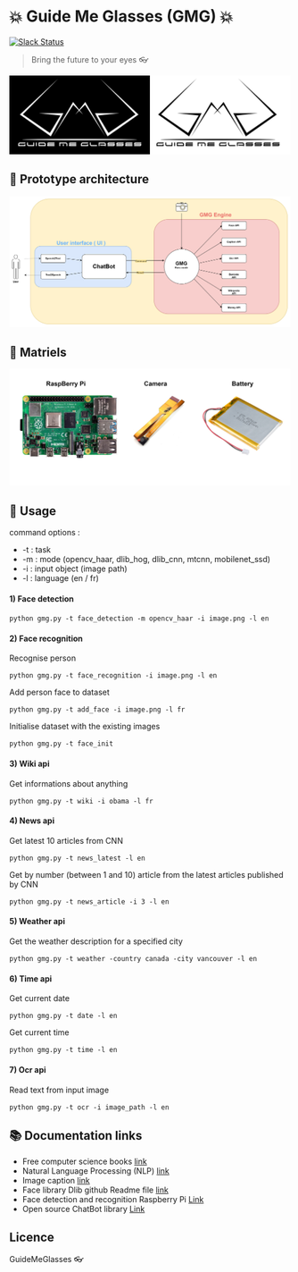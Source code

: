 # :boom: Guide Me Glasses (GMG) :boom:
[![Slack Status](https://img.shields.io/badge/slack-@GMG-blue.svg?logo=slack)](https://app.slack.com/client/TNNPF1W6S/CNLHDH908)

> Bring the future to your eyes :eyeglasses:

![GuideMeGlassesLogo](docs/images/logo.png)


## :construction_worker: Prototype architecture
![architecture](docs/architecture.png)

## :hammer: Matriels
![matriels](docs/matriels.png)

## :pencil: Usage

command options :
 - -t : task
 - -m : mode (opencv_haar, dlib_hog, dlib_cnn, mtcnn, mobilenet_ssd)
 - -i : input object (image path)
 - -l : language (en / fr)
 
#### 1) Face detection

```
python gmg.py -t face_detection -m opencv_haar -i image.png -l en
```
#### 2) Face recognition
Recognise person
```
python gmg.py -t face_recognition -i image.png -l en
```
Add person face to dataset
```
python gmg.py -t add_face -i image.png -l fr
```
Initialise dataset with the existing images
```
python gmg.py -t face_init
```

#### 3) Wiki api
Get informations about anything
```
python gmg.py -t wiki -i obama -l fr
```

#### 4) News api

Get latest 10 articles from CNN
```
python gmg.py -t news_latest -l en
```

Get by number (between 1 and 10) article from the latest articles published by CNN

```
python gmg.py -t news_article -i 3 -l en
```

#### 5) Weather api

Get the weather description for a specified city
```
python gmg.py -t weather -country canada -city vancouver -l en
```

#### 6) Time api

Get current date
```
python gmg.py -t date -l en
```

Get current time
```
python gmg.py -t time -l en
```

#### 7) Ocr api

Read text from input image
```
python gmg.py -t ocr -i image_path -l en
```

## :books: Documentation links
- Free computer science books [link](http://www.allitebooks.org/)
- Natural Language Processing (NLP) [link](https://github.com/KhazriAchraf/Text_Classification)
- Image caption [link](https://github.com/tensorflow/models/tree/master/research/im2txt)
- Face library Dlib github Readme file [link](https://github.com/ageitgey/face_recognition)
- Face detection and recognition Raspberry Pi [Link](https://www.pyimagesearch.com/2018/06/25/raspberry-pi-face-recognition/)
- Open source ChatBot library [Link](https://rasa.com)

## Licence
GuideMeGlasses
:eyeglasses: